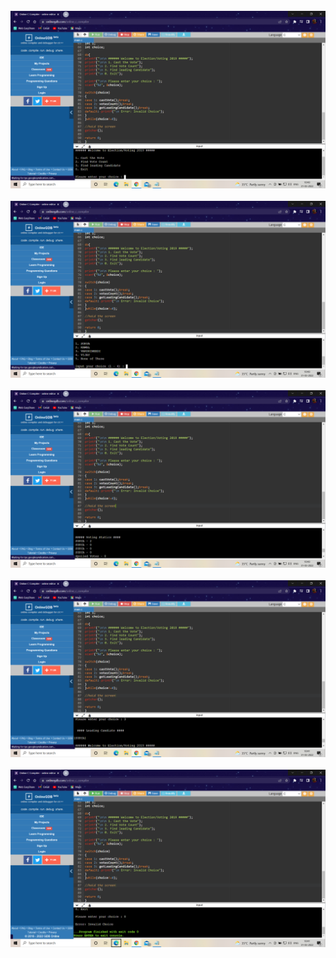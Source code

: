 <br>
<img src="https://github.com/Vardhineedi/M1_Electionof-candidate_2022/blob/main/Miniproject_C/4_TeatPlanAndOutput/Screenshot%20(71).png" />
</br>

<br>
<img src="https://github.com/Vardhineedi/M1_Electionof-candidate_2022/blob/main/Miniproject_C/4_TeatPlanAndOutput/Screenshot%20(72).png" />
</br>

<br>
<img src="https://github.com/Vardhineedi/M1_Electionof-candidate_2022/blob/main/Miniproject_C/4_TeatPlanAndOutput/Screenshot%20(73).png" />
</br>

<br>
<img src="https://github.com/Vardhineedi/M1_Electionof-candidate_2022/blob/main/Miniproject_C/4_TeatPlanAndOutput/Screenshot%20(74).png" />
</br>

<br>
<img src="https://github.com/Vardhineedi/M1_Electionof-candidate_2022/blob/main/Miniproject_C/4_TeatPlanAndOutput/Screenshot%20(75).png" />
</br>
